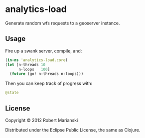 # analytics-load

Generate random wfs requests to a geoserver instance.

## Usage

Fire up a swank server, compile, and:

```clj
(in-ns 'analytics-load.core)
(let [n-threads 10
      n-loops   100]
  (future (go! n-threads n-loops)))
```

Then you can keep track of progress with:
```clj
@state
```

## License

Copyright © 2012 Robert Marianski

Distributed under the Eclipse Public License, the same as Clojure.
